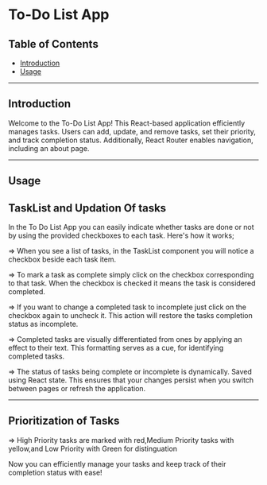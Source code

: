 # To-Do List App

## Table of Contents

- [Introduction](#introduction)
- [Usage](#usage)

---

## Introduction

Welcome to the To-Do List App! This React-based application efficiently manages tasks. Users can add, update, and remove tasks, set their priority, and track completion status. Additionally, React Router enables navigation, including an about page.

---

## Usage

## TaskList and Updation Of tasks

In the To Do List App you can easily indicate whether tasks are done or not by using the provided checkboxes to each task. Here's how it works;

=> When you see a list of tasks, in the TaskList component you will notice a checkbox beside each task item.

=> To mark a task as complete simply click on the checkbox corresponding to that task. When the checkbox is checked it means the task is considered completed.

=> If you want to change a completed task to incomplete just click on the checkbox again to uncheck it. This action will restore the tasks completion status as incomplete.

=> Completed tasks are visually differentiated from ones by applying an effect to their text. This formatting serves as a cue, for identifying completed tasks.

=> The status of tasks being complete or incomplete is dynamically. Saved using React state. This ensures that your changes persist when you switch between pages or refresh the application.

---

## Prioritization of Tasks

=> High Priority tasks are marked with red,Medium Priority tasks with yellow,and Low Priority with Green for distinguation

Now you can efficiently manage your tasks and keep track of their completion status with ease!
